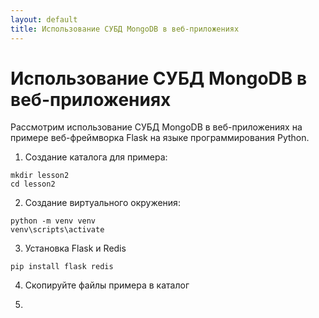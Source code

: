```yaml
---
layout: default
title: Использование СУБД MongoDB в веб-приложениях
---
```


# Использование СУБД MongoDB в веб-приложениях

Рассмотрим использование СУБД MongoDB в веб-приложениях на примере веб-фреймворка Flask на языке программирования Python.

1. Создание каталога для примера:
```
mkdir lesson2
cd lesson2
```

2. Создание виртуального окружения:
```
python -m venv venv
venv\scripts\activate
```

3. Установка Flask и Redis
```
pip install flask redis
```

4. Скопируйте файлы примера в каталог

5. 
